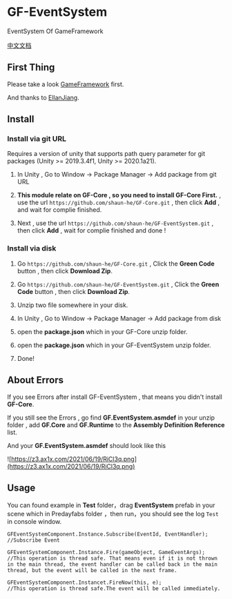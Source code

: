 # GF-EventSystem

EventSystem Of GameFramework

[中文文档](README-zhc.md)

## First Thing

Please take a look [GameFramework](https://github.com/EllanJiang/GameFramework) first.

And thanks to [EllanJiang](https://github.com/EllanJiang).

## Install

### Install via git URL

Requires a version of unity that supports path query parameter for git packages (Unity >= 2019.3.4f1, Unity >= 2020.1a21). 

1. In Unity , Go to Window -> Package Manager -> Add package from git URL

2. **This module relate on GF-Core , so you need to install GF-Core First.** , use the url  `https://github.com/shaun-he/GF-Core.git` , then click **Add** , and wait for complie finished.

3. Next , use the url `https://github.com/shaun-he/GF-EventSystem.git` , then click **Add** ,  wait for complie finished and done !

### Install via disk

1. Go `https://github.com/shaun-he/GF-Core.git` ,  Click the **Green Code** button , then click **Download Zip**.

2. Go `https://github.com/shaun-he/GF-EventSystem.git` , Click the **Green Code** button , then click **Download Zip**.

3. Unzip two file somewhere in your disk.

4. In Unity , Go to Window -> Package Manager -> Add package from disk

5. open the **package.json** which in your GF-Core unzip folder.

6. open the **package.json** which in your GF-EventSystem unzip folder.

7. Done!

## About Errors

If you see Errors after install GF-EventSystem , that means you didn't install **GF-Core**.

If you still see the Errors , go find **GF.EventSystem.asmdef** in your unzip folder , add **GF.Core** and **GF.Runtime** to the **Assembly Definition Reference** list.

And your **GF.EventSystem.asmdef** should look like this

![https://z3.ax1x.com/2021/06/19/RiCl3q.png](https://z3.ax1x.com/2021/06/19/RiCl3q.png)

## Usage

You can found example in **Test** folder，drag **EventSystem** prefab in your scene which in Predayfabs folder ，then run，you should see the log `Test` in console window.

```
GFEventSystemComponent.Instance.Subscribe(EventId, EventHandler);
//Subscribe Event
```

```
GFEventSystemComponent.Instance.Fire(gameObject, GameEventArgs);
//This operation is thread safe. That means even if it is not thrown in the main thread, the event handler can be called back in the main thread, but the event will be called in the next frame.
```

```
GFEventSystemComponent.Instancet.FireNow(this, e);
//This operation is thread safe.The event will be called immediately.
```
